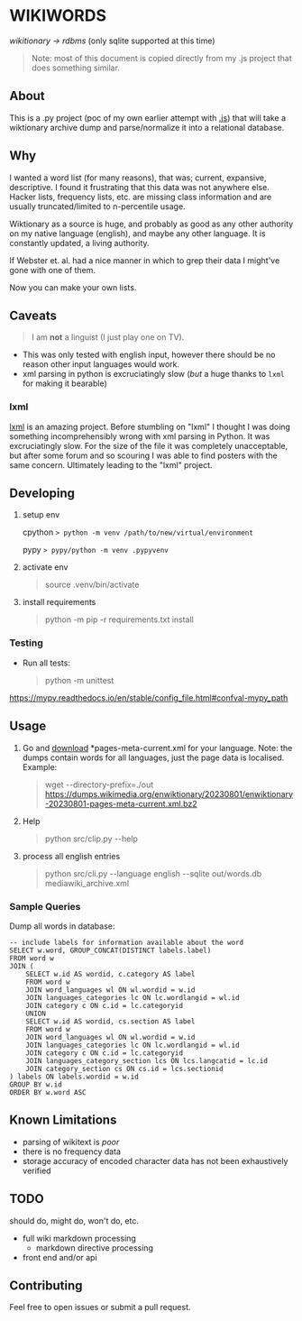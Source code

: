 # WIKIWORDS

_wikitionary -> rdbms_ (only sqlite supported at this time)

> Note: most of this document is copied directly from my .js project that does
> something similar.

## About

This is a .py project (poc of my own earlier attempt with [.js](https://github.com/cpietrzykowski/wikiwords)) that will take a wiktionary archive dump and parse/normalize it into a relational database.


## Why

I wanted a word list (for many reasons), that was; current, expansive, descriptive. I found it frustrating that this data was not anywhere else. Hacker lists, frequency lists, etc. are missing class information and are usually truncated/limited to n-percentile usage.

Wiktionary as a source is huge, and probably as good as any other authority on my native language (english), and maybe any other language. It is constantly updated, a living authority.

If Webster et. al. had a nice manner in which to grep their data I might've gone with one of them.

Now you can make your own lists.

## Caveats

> I am **not** a linguist (I just play one on TV).

- This was only tested with english input, however there should be no reason other input languages would work.
- xml parsing in python is excruciatingly slow (_but_ a huge thanks to `lxml` for making it bearable)

### lxml

[lxml](https://lxml.de/) is an amazing project. Before stumbling on "lxml" I thought I was doing something incomprehensibly wrong with xml parsing in Python. It was excruciatingly slow. For the size of the file it was completely unacceptable, but after some forum and so scouring I was able to find posters with the same concern. Ultimately leading to the "lxml" project.

## Developing

1. setup env

    cpython `> python -m venv /path/to/new/virtual/environment`

    pypy `> pypy/python -m venv .pypyvenv`
2. activate env
    > source .venv/bin/activate
3. install requirements
    > python -m pip -r requirements.txt install

### Testing

* Run all tests:
    > python -m unittest


https://mypy.readthedocs.io/en/stable/config_file.html#confval-mypy_path

## Usage

1. Go and [download](https://dumps.wikimedia.org/) *pages-meta-current.xml for your language. Note: the dumps contain words for all languages, just the page data is localised. Example:

    > wget --directory-prefix=./out https://dumps.wikimedia.org/enwiktionary/20230801/enwiktionary-20230801-pages-meta-current.xml.bz2

2. Help
    > python src/clip.py --help

3. process all english entries
    > python src/cli.py --language english --sqlite out/words.db mediawiki_archive.xml

### Sample Queries

Dump all words in database:
```
-- include labels for information available about the word
SELECT w.word, GROUP_CONCAT(DISTINCT labels.label)
FROM word w
JOIN (
	SELECT w.id AS wordid, c.category AS label
	FROM word w
	JOIN word_languages wl ON wl.wordid = w.id
	JOIN languages_categories lc ON lc.wordlangid = wl.id
	JOIN category c ON c.id = lc.categoryid
	UNION
	SELECT w.id AS wordid, cs.section AS label
	FROM word w
	JOIN word_languages wl ON wl.wordid = w.id
	JOIN languages_categories lc ON lc.wordlangid = wl.id
	JOIN category c ON c.id = lc.categoryid
	JOIN languages_category_section lcs ON lcs.langcatid = lc.id
	JOIN category_section cs ON cs.id = lcs.sectionid 
) labels ON labels.wordid = w.id
GROUP BY w.id
ORDER BY w.word ASC
```

## Known Limitations

* parsing of wikitext is _poor_
* there is no frequency data
* storage accuracy of encoded character data has not been exhaustively verified

## TODO

should do, might do, won't do, etc.

* full wiki markdown processing
    * markdown directive processing
* front end and/or api

## Contributing

Feel free to open issues or submit a pull request.